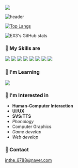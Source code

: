 
<!--
**EX3exp/EX3exp** is a ✨ _special_ ✨ repository because its `README.md` (this file) appears on your GitHub profile.

Here are some ideas to get you started:

- 🔭 I’m currently working on ...
- 🌱 I’m currently learning ...
- 👯 I’m looking to collaborate on ...
- 🤔 I’m looking for help with ...
- 💬 Ask me about ...
- 📫 How to reach me: ...
- 😄 Pronouns: ...
- ⚡ Fun fact: ...
-->
<a href="https://hits.seeyoufarm.com"><img src="https://hits.seeyoufarm.com/api/count/incr/badge.svg?url=https%3A%2F%2Fgithub.com%2FEX3exp%2Fhit-counter&count_bg=%2379C83D&title_bg=%231DE9BF&icon=&icon_color=%23FFFFFF&title=%F0%9F%90%87TODAY+VISITED&edge_flat=true"/></a>

![header](https://capsule-render.vercel.app/api?type=waving&color=0:38f9fc,100:0cf70c&reversal=true&height=210&section=header&text=%20Hello,Visitor!%20&desc=I'm%20EX3,%20a%20college%20student%20doing%20various%20things.&descAlignY=54&descSize=14&animation=twinkling&fontSize=54&fontColor=38754f&fontAlignY=32&stroke=f5faf7&strokeWidth=3)

[![Top Langs](https://github-readme-stats.vercel.app/api/top-langs/?username=EX3exp&layout=compact&card_width=850&count-private=true&text_color=0fab9e&title_color=0fab2c&icon_color=0fab2c&langs_count=5&custom_title=🐇Languages%20Usage)](https://github.com/EX3exp/github-readme-stats)

![EX3's GitHub stats](https://github-readme-stats.vercel.app/api?username=EX3exp&show_icons=true&theme=transparent&card_width=850&ring_color=0fab2c&count-private=true&text_color=0fab9e&title_color=0fab2c&icon_color=0fab2c&custom_title=🐇Github%20Stats)

### 🐇 My Skills are
<img src="https://img.shields.io/badge/python-3670A0?style=for-the-badge&logo=python&logoColor=ffdd54"/>  <img src="https://img.shields.io/badge/c++-%2300599C.svg?style=for-the-badge&logo=c%2B%2B&logoColor=white"/> <img src="https://img.shields.io/badge/OpenGL-%23FFFFFF.svg?style=for-the-badge&logo=opengl"> <img src="https://img.shields.io/badge/java-%23ED8B00.svg?style=for-the-badge&logo=openjdk&logoColor=white"/>  <img src="https://img.shields.io/badge/c%23-%23239120.svg?style=for-the-badge&logo=c-sharp&logoColor=white"/>  <img src="https://img.shields.io/badge/html5-%23E34F26.svg?style=for-the-badge&logo=html5&logoColor=white"/>  <img src="https://img.shields.io/badge/bootstrap-%238511FA.svg?style=for-the-badge&logo=bootstrap&logoColor=white"/>  <img src="https://img.shields.io/badge/GODOT-%23FFFFFF.svg?style=for-the-badge&logo=godot-engine"/> 

### 🐇 I'm Learning
<img src="https://img.shields.io/badge/unity-%23000000.svg?style=for-the-badge&logo=unity&logoColor=white"/>

### 🐇 I'm Interested in
- **Human-Computer Interaction**
- **UI**/**UX**
- **SVS**/**TTS**
- *Phonology*
- Computer Graphics
- *Game develop*
- *Web develop*

### 🐇 Contact
inthe_6788@naver.com



